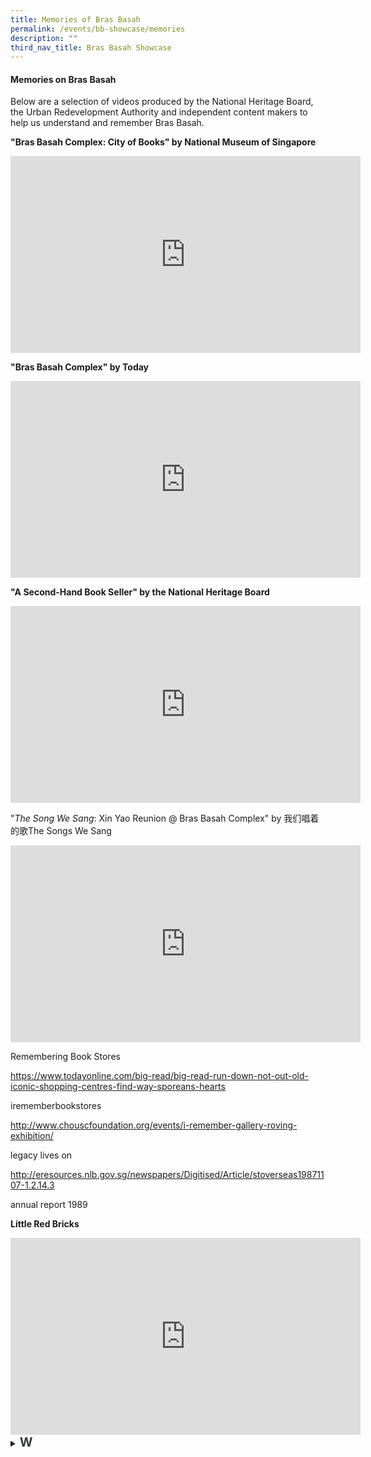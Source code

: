 ```yaml
---
title: Memories of Bras Basah
permalink: /events/bb-showcase/memories
description: ""
third_nav_title: Bras Basah Showcase
---
```

#### **Memories on Bras Basah**

Below are a selection of videos produced by the National Heritage Board, the Urban Redevelopment Authority and independent content makers to help us understand and remember Bras Basah.

**"Bras Basah Complex: City of Books" by National Museum of Singapore**

<iframe width="560" height="315" src="https://www.youtube.com/embed/YVwV_zsZmZQ" title="YouTube video player" frameborder="0" allow="accelerometer; autoplay; clipboard-write; encrypted-media; gyroscope; picture-in-picture" allowfullscreen></iframe>

**"Bras Basah Complex" by Today**

<iframe width="560" height="315" src="https://www.youtube.com/embed/IuYscnoiEpk" title="YouTube video player" frameborder="0" allow="accelerometer; autoplay; clipboard-write; encrypted-media; gyroscope; picture-in-picture" allowfullscreen></iframe>

**"A Second-Hand Book Seller" by the National Heritage Board**

<iframe width="560" height="315" src="https://www.youtube.com/embed/h79B_znIkzo" title="YouTube video player" frameborder="0" allow="accelerometer; autoplay; clipboard-write; encrypted-media; gyroscope; picture-in-picture" allowfullscreen></iframe>

"*The Song We Sang*: Xin Yao Reunion @ Bras Basah Complex" by 我们唱着的歌The Songs We Sang

<iframe width="560" height="315" src="https://www.youtube.com/embed/JsZPwyLfzvk" title="YouTube video player" frameborder="0" allow="accelerometer; autoplay; clipboard-write; encrypted-media; gyroscope; picture-in-picture" allowfullscreen></iframe>


Remembering Book Stores

https://www.todayonline.com/big-read/big-read-run-down-not-out-old-iconic-shopping-centres-find-way-sporeans-hearts

irememberbookstores

http://www.chouscfoundation.org/events/i-remember-gallery-roving-exhibition/

legacy lives on

http://eresources.nlb.gov.sg/newspapers/Digitised/Article/stoverseas19871107-1.2.14.3

annual report 1989

**Little Red Bricks**

<iframe width="560" height="315" src="https://www.youtube.com/embed/kR6Sj3a0BLE" title="YouTube video player" frameborder="0" allow="accelerometer; autoplay; clipboard-write; encrypted-media; gyroscope; picture-in-picture" allowfullscreen></iframe>


<details>
<summary><span style="font-weight: 700; font-size: 20px; font-style: normal; color:#353839">W</span></summary>
<br>
<span style="font-weight: 400; font-size: 20px; font-style: normal; color:#778899">Where the first Rendezvous brooded
<br>By a row of old shophouses, since sadly slain,
<br>A special road began. A point of colonial
<br>Confluence: Dhoby Ghaut, the YWCA with
<br>Manicured tennis lawns for memsahibs who
<br>Then took tea and scones. Across a Shell kiosk
<br>Where Papa parked his Austin Seven, then off
<br>To Hock Hoe’s for piston rods and Radex
<br>
<br>Think of the names: Dhoby Ghaut, Prinsep St,
<br>The three Cathays, a name the Lokes made
<br>Famous: resplendent building, our tallest then;
<br>Fantastic camera shop; and that popular Store
<br>Where Rudy’s wife, petite, temporarily demure,
<br>Quietly assessed her customers as she held her
<br>Intelligence above show-cases. Two doors away,
<br>Heng, increasingly called Mr, sold German cameras
<br>To Japanese sailors, was en route to a partnership.
<br>
<br>And the bookshops full of stuff: Penguin New 
<br>Writing to Palgrave’s G-Treasury; Q’s Oxford 
<br>Anthology, a blue spine among mouldy issues 
<br>Of The Wide World where imperial dreams, 
<br>The White man’s burden trudged across Asia and
<br>Africa, up Ruwenzori’s mist and moon, then down
<br>The Brahmaputra. Mainly first-hand accounts, 
<br>Direct, unshorn, marching against superstition.
<br>Plain narratives rising in majesty, in power, art.
<br>No cute theory of the Other. Only them natives.
<br>
<br>And the Rendezvous after school; affordable.
<br>The man with the mole, ladle in hand, presided,
<br>Holding the extra spoonful, balanced fate,deciding
<br>If he liked you. Two doors away Simon Ong’s
<br>Family shop of fishing tackle, Winchester torches,
<br>Knives of Solingen steel. Outside, a Woodsville tram,
<br>Full of St Andrew boys, swings around the corner,
<br>Tires squealing.
<br>
<br>Standing there, the world grew,
<br>Bit by bit, seemed different with each fresh vantage
<br>Shift in weather; hormonal stir, sweet unknowing;
<br>An ache that knew no words; a quickly passing mouth.
<br>As eyes caught more lit with sensuous guilt, when 
<br>Curves beneath Convent uniforms heaved and turned
<br>With the mind’s proposal, the rainbow’s ripening,
<br>As thoughts fingered image, each chance encounter.
<br>Experience became a word as Life cease to be simple.
<br>

</span>
	
</details>